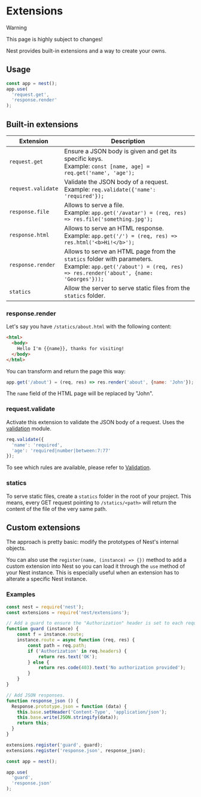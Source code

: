 # Extensions

> [!WARNING]
> This page is highly subject to changes!

Nest provides built-in extensions and a way to create your owns.

## Usage

```js
const app = nest();
app.use(
  'request.get',
  'response.render'
);
```

## Built-in extensions

| Extension       | Description                                                  |
| --------------- | ------------------------------------------------------------ |
| `request.get` | Ensure a JSON body is given and get its specific keys.<br/> Example: `const [name, age] = req.get('name', 'age');` |
| `request.validate` | Validate the JSON body of a request.<br/>Example: `req.validate({'name': 'required'});` |
| `response.file` | Allows to serve a file.<br />Example: `app.get('/avatar') = (req, res) => res.file('something.jpg');` |
| `response.html` | Allows to serve an HTML response.<br/>Example: `app.get('/') = (req, res) => res.html('<b>Hi!</b>');` |
| `response.render` | Allows to serve an HTML page from the `statics` folder with parameters.<br />Example: `app.get('/about') = (req, res) => res.render('about', {name: 'Georges'}));` |
| `statics` | Allow the server to serve static files from the `statics` folder. |

### response.render

Let's say you have `/statics/about.html` with the following content:

```html
<html>
  <body>
    Hello I'm {{name}}, thanks for visiting!
  </body>
</html>
```

You can transform and return the page this way:

```js
app.get('/about') = (req, res) => res.render('about', {name: 'John'});
```

The `name` field of the HTML page will be replaced by "John".

### request.validate

Activate this extension to validate the JSON body of a request. Uses the [validation](Validation.md) module.

```js
req.validate({
  'name': 'required',
  'age': 'required|number|between:7:77'
});
```

To see which rules are available, please refer to [Validation](Validation.md).

### statics

To serve static files, create a `statics` folder in the root of your project.
This means, every GET request pointing to `/statics/<path>` will return the content of the file of the very same path.

## Custom extensions

The approach is pretty basic: modify the prototypes of Nest's internal objects.

You can also use the `register(name, (instance) => {})` method to add a custom extension into Nest so you can load it through the `use` method of your Nest instance. This is especially useful when an extension has to alterate a specific Nest instance.

### Examples

```js
const nest = require('nest');
const extensions = require('nest/extensions');

// Add a guard to ensure the "Authorization" header is set to each requests.
function guard (instance) {
	const f = instance.route;
	instance.route = async function (req, res) {
		const path = req.path;
		if ('Authorization' in req.headers) {
			return res.text('OK');
		} else {
			return res.code(403).text('No authorization provided');
		}
	}
}

// Add JSON responses.
function response_json () {
  Response.prototype.json = function (data) {
    this.base.setHeader('Content-Type', 'application/json');
    this.base.write(JSON.stringify(data));
    return this;
  }
}

extensions.register('guard', guard);
extensions.register('response.json', response_json);

const app = nest();

app.use(
  'guard',
  'response.json'
);
```
